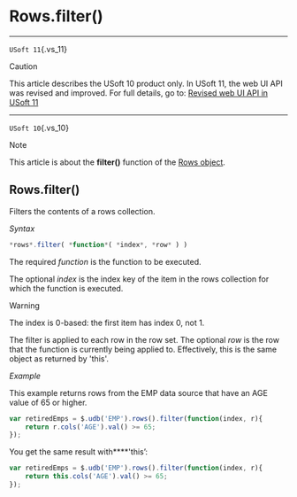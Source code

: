 # Rows.filter()



----

`USoft 11`{.vs_11}

> [!CAUTION]
> This article describes the USoft 10 product only.
> In USoft 11, the web UI API was revised and improved. For full details, go to:
> [Revised web UI API in USoft 11](/docs/Web%20and%20app%20UIs/UDB%20udb/Revised%20web%20UI%20API%20in%20USoft%2011.md)

----

`USoft 10`{.vs_10}

> [!NOTE]
> This article is about the **filter()** function of the [Rows object](/docs/Web%20and%20app%20UIs/UDB%20Rows).

## **Rows.filter()**

Filters the contents of a rows collection.

*Syntax*

```js
*rows*.filter( *function*( *index*, *row* ) )
```

The required *function* is the function to be executed.

The optional *index* is the index key of the item in the rows collection for which the function is executed.

> [!WARNING]
> The index is 0-based: the first item has index 0, not 1.

The filter is applied to each row in the row set. The optional *row* is the row that the function is currently being applied to. Effectively, this is the same object as returned by 'this'.

*Example*

This example returns rows from the EMP data source that have an AGE value of 65 or higher.

```js
var retiredEmps = $.udb('EMP').rows().filter(function(index, r){
    return r.cols('AGE').val() >= 65;
});
```

You get the same result with****'this’:

```js
var retiredEmps = $.udb('EMP').rows().filter(function(index, r){
    return this.cols('AGE').val() >= 65;
});
```

 